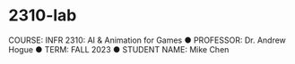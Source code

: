 # 2310-lab
COURSE: INFR 2310: AI & Animation for Games
● PROFESSOR: Dr. Andrew Hogue
● TERM: FALL 2023
● STUDENT NAME: Mike Chen
